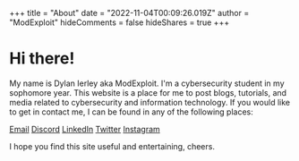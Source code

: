 +++
title = "About"
date = "2022-11-04T00:09:26.019Z"
author = "ModExploit"
hideComments = false
hideShares = true
+++

# Hi there!

My name is Dylan Ierley aka ModExploit. I'm a cybersecurity student in my sophomore year. This website is a place for me to post blogs, tutorials, and media related to cybersecurity and information technology. If you would like to get in contact me, I can be found in any of the following places:

[Email](mailto:contactmodexploit@gmail.com)
[Discord](https://discordapp.com/users/987613249484750861)
[LinkedIn](https://www.linkedin.com/in/dylan-ierley-28a9aa24b/)
[Twitter](https://twitter.com/modexploit)
[Instagram](https://www.instagram.com/modexploit/)

I hope you find this site useful and entertaining, cheers.